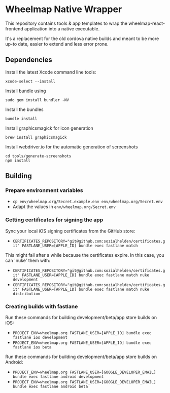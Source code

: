 # Wheelmap Native Wrapper

This repository contains tools & app templates to wrap the wheelmap-react-frontend application into a native executable.

It's a replacement for the old cordova native builds and meant to be more up-to date, easier to extend and less error prone.

## Dependencies

Install the latest Xcode command line tools:

    xcode-select --install

Install bundle using

    sudo gem install bundler -NV

Install the bundles

    bundle install

Install graphicsmagick for icon generation

    brew install graphicsmagick

Install webdriver.io for the automatic generation of screenshots

    cd tools/generate-screenshots
    npm install

## Building

### Prepare environment variables

- `cp env/wheelmap.org/Secret.example.env env/wheelmap.org/Secret.env`
- Adapt the values in `env/wheelmap.org/Secret.env`

### Getting certificates for signing the app

Sync your local iOS signing certificates from the GitHub store:

- `CERTIFICATES_REPOSITORY="git@github.com:sozialhelden/certificates.git" FASTLANE_USER=[APPLE_ID] bundle exec fastlane match`

This might fail after a while because the certificates expire. In this case, you can 'nuke' them with:

- `CERTIFICATES_REPOSITORY="git@github.com:sozialhelden/certificates.git" FASTLANE_USER=[APPLE_ID] bundle exec fastlane match nuke development`
- `CERTIFICATES_REPOSITORY="git@github.com:sozialhelden/certificates.git" FASTLANE_USER=[APPLE_ID] bundle exec fastlane match nuke distribution`

### Creating builds with fastlane

Run these commands for building development/beta/app store builds on iOS:

- `PROJECT_ENV=wheelmap.org FASTLANE_USER=[APPLE_ID] bundle exec fastlane ios development`
- `PROJECT_ENV=wheelmap.org FASTLANE_USER=[APPLE_ID] bundle exec fastlane ios beta`

Run these commands for building development/beta/app store builds on Android:

- `PROJECT_ENV=wheelmap.org FASTLANE_USER=[GOOGLE_DEVELOPER_EMAIL] bundle exec fastlane android development`
- `PROJECT_ENV=wheelmap.org FASTLANE_USER=[GOOGLE_DEVELOPER_EMAIL] bundle exec fastlane android beta`
